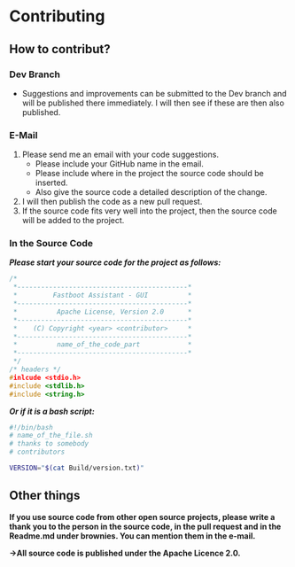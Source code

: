 # Contributing
## How to contribut?
### Dev Branch
- Suggestions and improvements can be submitted to the Dev branch and will be published there immediately. I will then see if these are then also published.

### E-Mail
1. Please send me an email with your code suggestions. 
    - Please include your GitHub name in the email.
    - Please include where in the project the source code should be inserted.
    - Also give the source code a detailed description of the change.
2. I will then publish the code as a new pull request.
3. If the source code fits very well into the project, then the source code will be added to the project.

### In the Source Code
***Please start your source code for the project as follows:***
```c
/*
 *-------------------------------------------*
 *         Fastboot Assistant - GUI          *
 *-------------------------------------------*
 *          Apache License, Version 2.0      *
 *-------------------------------------------*
 *    (C) Copyright <year> <contributor>     *
 *-------------------------------------------*
 *          name_of_the_code_part            *
 *-------------------------------------------*
 */
/* headers */
#inlcude <stdio.h>
#include <stdlib.h>
#include <string.h>
```
***Or if it is a bash script:***
```sh
#!/bin/bash
# name_of_the_file.sh
# thanks to somebody
# contributors

VERSION="$(cat Build/version.txt)"
```
## Other things
**If you use source code from other open source projects, please write a thank you to the person in the source code, in the pull request and in the Readme.md under brownies. 
You can mention them in the e-mail.**

**→All source code is published under the Apache Licence 2.0.**
